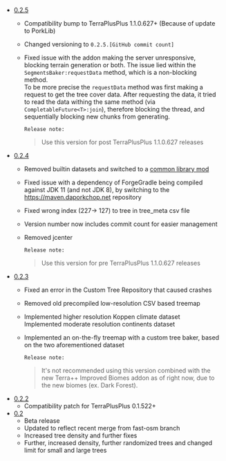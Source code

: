 - [0.2.5](https://github.com/DavixDevelop/terracustomtreerepo/releases/tag/0.2.5)
  - Compatibility bump to TerraPlusPlus 1.1.0.627+ (Because of update to PorkLib)
  - Changed versioning to `0.2.5.[GitHub commit count]`
  - Fixed issue with the addon making the server unresponsive, blocking terrain generation or both. The issue lied within the `SegmentsBaker:requestData` method, which is a non-blocking method. <br>To be more precise the `requestData` method was first making a request to get the tree cover data. After requesting the data, it tried to read the data withing the same method (via `CompletableFuture<T>:join`), therefore blocking the thread, and sequentially blocking new chunks from generating.

    `Release note:`
    > Use this version for post TerraPlusPlus 1.1.0.627 releases
- [0.2.4](https://github.com/DavixDevelop/terracustomtreerepo/releases/tag/0.2.4)
  - Removed builtin datasets and switched to a [common library mod](https://github.com/DavixDevelop/terracommondatasets)
  - Fixed issue with a dependency of ForgeGradle being compiled against JDK 11 (and not JDK 8), by switching to the https://maven.daporkchop.net repository
  - Fixed wrong index (227-> 127) to tree in tree_meta csv file
  - Version number now includes commit count for easier management
  - Removed jcenter

    `Release note:`
    > Use this version for pre TerraPlusPlus 1.1.0.627 releases
- [0.2.3](https://github.com/DavixDevelop/terracustomtreerepo/releases/tag/0.2.3)
  - Fixed an error in the Custom Tree Repository that caused crashes
  - Removed old precompiled low-resolution CSV based treemap
  - Implemented higher resolution Koppen climate dataset        
    Implemented moderate resolution continents dataset
  - Implemented an on-the-fly treemap with a custom tree baker, based on the two aforementioned dataset

    `Release note:`
    > It's not recommended using this version combined with the new Terra++ Improved Biomes addon as of right now, due to the new biomes (ex. Dark Forest).
- [0.2.2](https://github.com/DavixDevelop/terracustomtreerepo/releases/tag/0.2.2)
  - Compatibility patch for TerraPlusPlus 0.1.522+
- [0.2](https://github.com/DavixDevelop/terracustomtreerepo/releases/tag/0.2)
  - Beta release
  - Updated to reflect recent merge from fast-osm branch
  - Increased tree density and further fixes
  - Further, increased density, further randomized trees and changed limit for small and large trees